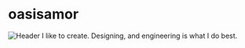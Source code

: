# oasisamor

![Header](https://ibb.co/ns5DhLSR.webp)
I like to create. Designing, and engineering is what I do best. 



